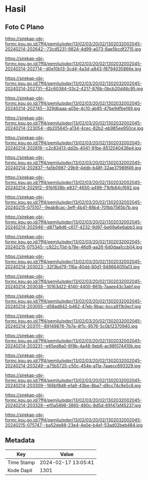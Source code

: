 # Hasil

## Foto C Plano

https://sirekap-obj-formc.kpu.go.id/7ff4/pemilu/pdpr/13/02/03/20/02/1302032002045-20240214-202642--73cd5231-9824-4d99-a073-8ae5bcdf2715.jpg

https://sirekap-obj-formc.kpu.go.id/7ff4/pemilu/pdpr/13/02/03/20/02/1302032002045-20240214-202714--d0e10b13-3cd4-4a3d-a843-f8794035866e.jpg

https://sirekap-obj-formc.kpu.go.id/7ff4/pemilu/pdpr/13/02/03/20/02/1302032002045-20240214-202731--62c60384-03c2-4217-876b-0bcb20d48c95.jpg

https://sirekap-obj-formc.kpu.go.id/7ff4/pemilu/pdpr/13/02/03/20/02/1302032002045-20240214-202745--329dbaaa-a05e-4c10-ab85-47be9dfbef49.jpg

https://sirekap-obj-formc.kpu.go.id/7ff4/pemilu/pdpr/13/02/03/20/02/1302032002045-20240214-223054--db205645-a134-4cec-82b2-eb985ee950ce.jpg

https://sirekap-obj-formc.kpu.go.id/7ff4/pemilu/pdpr/13/02/03/20/02/1302032002045-20240214-202819--c2c83413-dd2b-4041-91be-8512040436e4.jpg

https://sirekap-obj-formc.kpu.go.id/7ff4/pemilu/pdpr/13/02/03/20/02/1302032002045-20240214-202837--fa5b0987-29b9-4ddb-b48f-32ae37989f49.jpg

https://sirekap-obj-formc.kpu.go.id/7ff4/pemilu/pdpr/13/02/03/20/02/1302032002045-20240214-202912--91b1638b-e837-4650-a496-71bfb64cf692.jpg

https://sirekap-obj-formc.kpu.go.id/7ff4/pemilu/pdpr/13/02/03/20/02/1302032002045-20240215-075107--9eab8cac-3eff-4b41-88b4-70fbb7565b7b.jpg

https://sirekap-obj-formc.kpu.go.id/7ff4/pemilu/pdpr/13/02/03/20/02/1302032002045-20240214-202946--d871a8d6-c617-4232-9d97-be69a6e6abb3.jpg

https://sirekap-obj-formc.kpu.go.id/7ff4/pemilu/pdpr/13/02/03/20/02/1302032002045-20240215-075345--c922c70d-b78e-46d9-aa26-6d0daa1ccb04.jpg

https://sirekap-obj-formc.kpu.go.id/7ff4/pemilu/pdpr/13/02/03/20/02/1302032002045-20240214-203023--32f3bd79-116a-40dd-80d1-94866405fa13.jpg

https://sirekap-obj-formc.kpu.go.id/7ff4/pemilu/pdpr/13/02/03/20/02/1302032002045-20240214-203038--10163d22-8140-4400-861b-7aaee43c3abf.jpg

https://sirekap-obj-formc.kpu.go.id/7ff4/pemilu/pdpr/13/02/03/20/02/1302032002045-20240214-203055--d58ad842-b462-47eb-9bac-bcca911b0ecf.jpg

https://sirekap-obj-formc.kpu.go.id/7ff4/pemilu/pdpr/13/02/03/20/02/1302032002045-20240214-203111--89149876-7b7a-4f1c-9576-5c0b12370940.jpg

https://sirekap-obj-formc.kpu.go.id/7ff4/pemilu/pdpr/13/02/03/20/02/1302032002045-20240214-203231--e65ed8a0-6f8b-4a48-9eb6-ac98f074410b.jpg

https://sirekap-obj-formc.kpu.go.id/7ff4/pemilu/pdpr/13/02/03/20/02/1302032002045-20240214-203249--a75b5725-c50c-454e-a11a-7aaecc693329.jpg

https://sirekap-obj-formc.kpu.go.id/7ff4/pemilu/pdpr/13/02/03/20/02/1302032002045-20240214-203309--166bf8d8-e1a9-43be-8ba7-d9cc74c9e5c6.jpg

https://sirekap-obj-formc.kpu.go.id/7ff4/pemilu/pdpr/13/02/03/20/02/1302032002045-20240214-203328--ef0a5896-3865-490c-8d5d-69147af45237.jpg

https://sirekap-obj-formc.kpu.go.id/7ff4/pemilu/pdpr/13/02/03/20/02/1302032002045-20240215-075747--ba52de88-23e4-4e0e-b4e1-53ad02beb484.jpg


## Metadata

| Key        | Value               |
| ---------- | ------------------- |
| Time Stamp | 2024-02-17 13:05:41 |
| Kode Dapil | 1301                |



